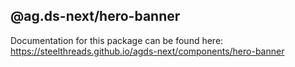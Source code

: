 ## @ag.ds-next/hero-banner

Documentation for this package can be found here: https://steelthreads.github.io/agds-next/components/hero-banner
